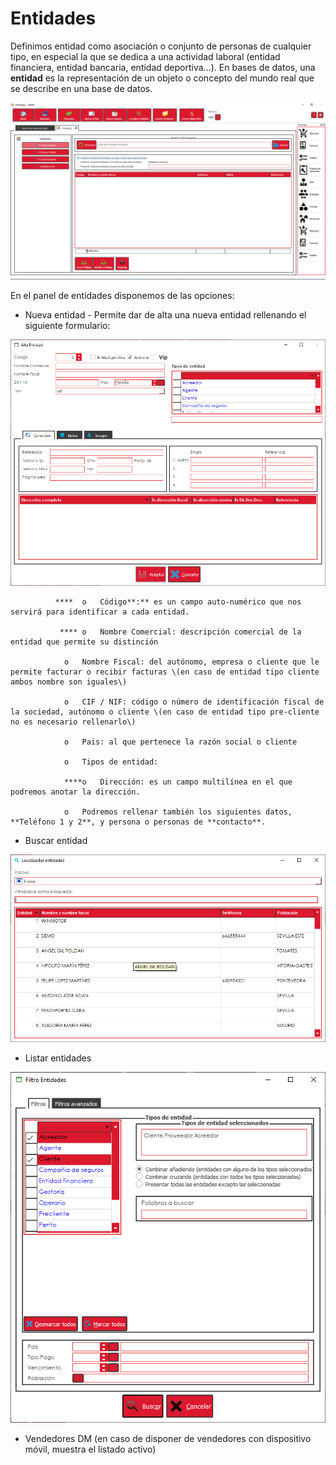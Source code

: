 # Entidades

Definimos entidad como asociación o conjunto de personas de cualquier tipo, en especial la que se dedica a una actividad laboral \(entidad financiera, entidad bancaria, entidad deportiva...\). En bases de datos, una **entidad** es la representación de un objeto o concepto del mundo real que se describe en una base de datos.

![](../../.gitbook/assets/image%20%28439%29.png)

En el panel de entidades disponemos de las opciones:

* Nueva entidad - Permite dar de alta una nueva entidad rellenando el siguiente formulario:

![](../../.gitbook/assets/image%20%28143%29.png)

              ****  o   Código**:** es un campo auto-numérico que nos servirá para identificar a cada entidad.

               **** o   Nombre Comercial: descripción comercial de la entidad que permite su distinción

                o   Nombre Fiscal: del autónomo, empresa o cliente que le permite facturar o recibir facturas \(en caso de entidad tipo cliente ambos nombre son iguales\)

                o   CIF / NIF: código o número de identificación fiscal de la sociedad, autónomo o cliente \(en caso de entidad tipo pre-cliente no es necesario rellenarlo\)

                o   Pais: al que pertenece la razón social o cliente

                o   Tipos de entidad: 

                ****o   Dirección: es un campo multilínea en el que podremos anotar la dirección.

                o   Podremos rellenar también los siguientes datos, **Teléfono 1 y 2**, y persona o personas de **contacto**.



* Buscar entidad

![](../../.gitbook/assets/image%20%28201%29.png)

* Listar entidades

![](../../.gitbook/assets/image%20%28361%29.png)

* Vendedores DM \(en caso de disponer de vendedores con dispositivo móvil, muestra el listado activo\)

